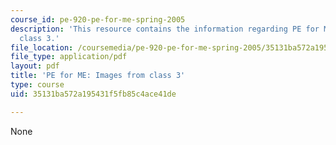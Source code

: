 ```yaml
---
course_id: pe-920-pe-for-me-spring-2005
description: 'This resource contains the information regarding PE for ME: Images from
  class 3.'
file_location: /coursemedia/pe-920-pe-for-me-spring-2005/35131ba572a195431f5fb85c4ace41de_MITPE_920S05_3.pdf
file_type: application/pdf
layout: pdf
title: 'PE for ME: Images from class 3'
type: course
uid: 35131ba572a195431f5fb85c4ace41de

---
```

None